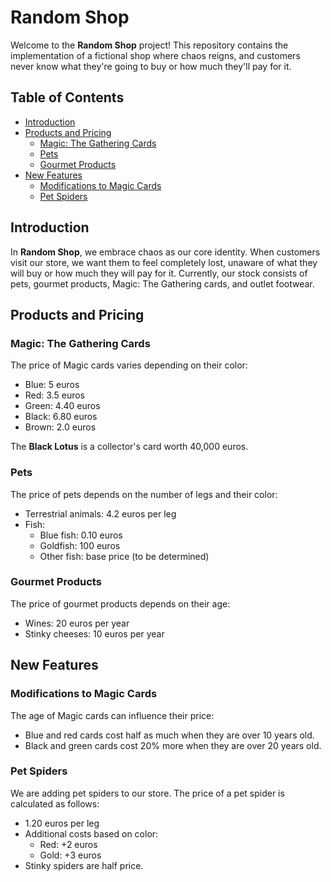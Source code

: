 # Random Shop

Welcome to the **Random Shop** project! This repository contains the implementation of a fictional shop where chaos reigns, and customers never know what they're going to buy or how much they'll pay for it.

## Table of Contents

- [Introduction](#introduction)
- [Products and Pricing](#products-and-pricing)
    - [Magic: The Gathering Cards](#magic-the-gathering-cards)
    - [Pets](#pets)
    - [Gourmet Products](#gourmet-products)
- [New Features](#new-features)
    - [Modifications to Magic Cards](#modifications-to-magic-cards)
    - [Pet Spiders](#pet-spiders)

## Introduction

In **Random Shop**, we embrace chaos as our core identity. When customers visit our store, we want them to feel completely lost, unaware of what they will buy or how much they will pay for it. Currently, our stock consists of pets, gourmet products, Magic: The Gathering cards, and outlet footwear.

## Products and Pricing

### Magic: The Gathering Cards

The price of Magic cards varies depending on their color:
- Blue: 5 euros
- Red: 3.5 euros
- Green: 4.40 euros
- Black: 6.80 euros
- Brown: 2.0 euros

The **Black Lotus** is a collector's card worth 40,000 euros.

### Pets

The price of pets depends on the number of legs and their color:
- Terrestrial animals: 4.2 euros per leg
- Fish:
    - Blue fish: 0.10 euros
    - Goldfish: 100 euros
    - Other fish: base price (to be determined)

### Gourmet Products

The price of gourmet products depends on their age:
- Wines: 20 euros per year
- Stinky cheeses: 10 euros per year

## New Features

### Modifications to Magic Cards

The age of Magic cards can influence their price:
- Blue and red cards cost half as much when they are over 10 years old.
- Black and green cards cost 20% more when they are over 20 years old.

### Pet Spiders

We are adding pet spiders to our store. The price of a pet spider is calculated as follows:
- 1.20 euros per leg
- Additional costs based on color:
    - Red: +2 euros
    - Gold: +3 euros
- Stinky spiders are half price. 